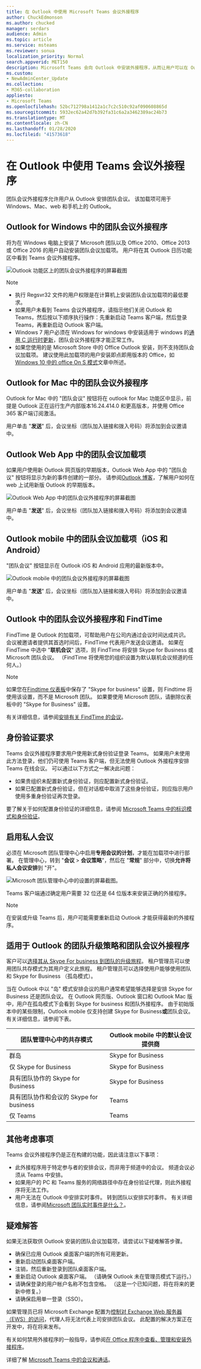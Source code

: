 ```yaml
---
title: 在 Outlook 中使用 Microsoft Teams 会议外接程序
author: ChuckEdmonson
ms.author: chucked
manager: serdars
audience: Admin
ms.topic: article
ms.service: msteams
ms.reviewer: sonua
localization_priority: Normal
search.appverid: MET150
description: Microsoft Teams 会向 Outlook 中安装外接程序，从而让用户可以在 Outlook 中安排 Teams 会议。
ms.custom:
- NewAdminCenter_Update
ms.collection:
- M365-collaboration
appliesto:
- Microsoft Teams
ms.openlocfilehash: 52bc712798a1412a1c7c2c510c92af090608865d
ms.sourcegitcommit: 5932ec62a42d7b392fa31c6a2a3462389ac24b73
ms.translationtype: MT
ms.contentlocale: zh-CN
ms.lasthandoff: 01/28/2020
ms.locfileid: "41573618"
---
```

<a name="use-the-teams-meeting-add-in-in-outlook"></a>在 Outlook 中使用 Teams 会议外接程序
=======================================

团队会议外接程序允许用户从 Outlook 安排团队会议。 该加载项可用于 Windows、Mac、web 和手机上的 Outlook。

## <a name="teams-meeting-add-in-in-outlook-for-windows"></a>Outlook for Windows 中的团队会议外接程序

将为在 Windows 电脑上安装了 Microsoft 团队以及 Office 2010、Office 2013 或 Office 2016 的用户自动安装团队会议加载项。 用户将在其 Outlook 日历功能区中看到 Teams 会议外接程序。

![Outlook 功能区上的团队会议外接程序的屏幕截图](media/Teams-add-in-for-Outlook.png)

> [!NOTE]
> - 执行 Regsvr32 文件的用户权限是在计算机上安装团队会议加载项的最低要求。
> - 如果用户未看到 Teams 会议外接程序，请指示他们关闭 Outlook 和 Teams，然后按以下顺序执行操作：先重新启动 Teams 客户端，然后登录 Teams，再重新启动 Outlook 客户端。
> - Windows 7 用户必须在 Windows for windows 中安装适用于 windows 的[通用 C 运行时更新](https://support.microsoft.com/help/2999226/update-for-universal-c-runtime-in-windows)，团队会议外接程序才能正常工作。
> - 如果您使用的是 Microsoft Store 中的 Office Outlook 安装，则不支持团队会议加载项。 建议使用此加载项的用户安装即点即用版本的 Office，如[Windows 10 中的 office On S 模式](https://support.office.com/article/faq-office-on-windows-10-in-s-mode-717193b5-ff9f-4388-84c0-277ddf07fe3f)文章中所述。

## <a name="teams-meeting-add-in-in-outlook-for-mac"></a>Outlook for Mac 中的团队会议外接程序

Outlook for Mac 中的 "团队会议" 按钮将在 outlook for Mac 功能区中显示，前提是 Outlook 正在运行生产内部版本16.24.414.0 和更高版本，并使用 Office 365 客户端订阅激活。

用户单击 "**发送**" 后，会议坐标（团队加入链接和拨入号码）将添加到会议邀请中。  

## <a name="teams-meeting-add-in-in-outlook-web-app"></a>Outlook Web App 中的团队会议加载项

如果用户使用新 Outlook 网页版的早期版本，Outlook Web App 中的 "团队会议" 按钮将显示为新的事件创建的一部分。 请参阅[Outlook 博客](https://techcommunity.microsoft.com/t5/Outlook-Blog/Designed-to-be-fast-The-Outlook-on-the-web-user-experience-gets/ba-p/234909?utm_source=t.co&utm_medium=referral)，了解用户如何在 web 上试用新版 Outlook 的早期版本。

![Outlook Web App 中的团队会议外接程序的屏幕截图](media/teams-meeting-add-in-web.png)

用户单击 "**发送**" 后，会议坐标（团队加入链接和拨入号码）将添加到会议邀请中。  

## <a name="teams-meeting-add-in-in-outlook-mobile-ios-and-android"></a>Outlook mobile 中的团队会议加载项（iOS 和 Android）

"团队会议" 按钮显示在 Outlook iOS 和 Android 应用的最新版本中。

![Outlook mobile 中的团队会议外接程序的屏幕截图](media/teams-meeting-add-in-mobile.png)

用户单击 "**发送**" 后，会议坐标（团队加入链接和拨入号码）将添加到会议邀请中。  

## <a name="teams-meeting-add-in-in-and-findtime-for-outlook"></a>Outlook 中的团队会议外接程序和 FindTime
FindTime 是 Outlook 的加载项，可帮助用户在公司内通过会议时间达成共识。 会议被邀请者提供其首选时间后，FindTime 代表用户发送会议邀请。 如果在 FindTime 中选中 "**联机会议**" 选项，则 FindTime 将安排 Skype for Business 或 Microsoft 团队会议。 （FindTime 将使用您的组织设置为默认联机会议频道的任何人。）

> [!NOTE]  
> 如果您在[Findtime 仪表板](https://findtime.microsoft.com/UserDashboard)中保存了 "Skype for business" 设置，则 Findtime 将使用该设置，而不是 Microsoft 团队。 如果要使用 Microsoft 团队，请删除仪表板中的 "Skype for Business" 设置。

有关详细信息，请参阅[安排有关 FindTime 的会议](https://support.office.com/article/scheduling-meetings-with-findtime-4dc806ed-fde3-4ea7-8c5e-b5d1fddab4a6)。

## <a name="authentication-requirements"></a>身份验证要求

Teams 会议外接程序要求用户使用新式身份验证登录 Teams。 如果用户未使用此方法登录，他们仍可使用 Teams 客户端，但无法使用 Outlook 外接程序安排 Teams 在线会议。 可以通过以下方式之一解决此问题：

- 如果贵组织未配置新式身份验证，则应配置新式身份验证。
- 如果已配置新式身份验证，但在对话框中取消了这些身份验证，则应指示用户使用多重身份验证再次登录。

要了解关于如何配置身份验证的详细信息，请参阅 [Microsoft Teams 中的标识模式和身份验证](identify-models-authentication.md)。

## <a name="enable-private-meetings"></a>启用私人会议

必须在 Microsoft 团队管理中心中启用**专用会议的计划**，才能在加载项中进行部署。 在管理中心，转到 "**会议** > **会议策略**"，然后在 "**常规**" 部分中，切换**允许将私人会议安排**到 "开"。

![Microsoft 团队管理中心中的设置的屏幕截图。](media/teams-add-in-for-outlook-image1.png)

Teams 客户端通过确定用户需要 32 位还是 64 位版本来安装正确的外接程序。

> [!NOTE]
> 在安装或升级 Teams 后，用户可能需要重新启动 Outlook 才能获得最新的外接程序。

## <a name="teams-upgrade-policy-and-the-teams-meeting-add-in-for-outlook"></a>适用于 Outlook 的团队升级策略和团队会议外接程序

客户可以[选择其从 Skype For business 到团队的升级旅程](upgrade-and-coexistence-of-skypeforbusiness-and-teams.md)。 租户管理员可以使用团队共存模式为其用户定义此旅程。 租户管理员可以选择使用户能够使用团队和 Skype for Business （孤岛模式）。 

当在 Outlook 中以 "岛" 模式安排会议的用户通常希望能够选择是安排 Skype for Business 还是团队会议。 在 Outlook 网页版、Outlook 窗口和 Outlook Mac 版中，用户在孤岛模式下会看到 Skype for business 和团队外接程序。 由于初始版本中的某些限制，Outlook mobile 仅支持创建 Skype for Business**或**团队会议。 有关详细信息，请参阅下表。

| 团队管理中心中的共存模式 | Outlook mobile 中的默认会议提供商 |
| --------------------------------------|---------------------------------------------|
| 群岛 | Skype for Business |
| 仅 Skype for Business | Skype for Business |
| 具有团队协作的 Skype for Business | Skype for Business |
| 具有团队协作和会议的 Skype for business | Teams |
| 仅 Teams | Teams |

## <a name="other-considerations"></a>其他考虑事项

Teams 会议外接程序仍是正在构建的功能，因此请注意以下事项：

- 此外接程序用于特定参与者的安排会议，而非用于频道中的会议。 频道会议必须从 Teams 中安排。
- 如果用户的 PC 和 Teams 服务的网络路径中存在身份验证代理，则此外接程序将无法工作。
- 用户无法在 Outlook 中安排实时事件。 转到团队以安排实时事件。 有关详细信息，请参阅[Microsoft 团队实时事件是什么？](teams-live-events/what-are-teams-live-events.md)。

## <a name="troubleshooting"></a>疑难解答

如果无法获取供 Outlook 安装的团队会议加载项，请尝试以下疑难解答步骤。

- 确保已应用 Outlook 桌面客户端的所有可用更新。
- 重新启动团队桌面客户端。
- 注销，然后重新登录到团队桌面客户端。
- 重新启动 Outlook 桌面客户端。 （请确保 Outlook 未在管理员模式下运行。）
- 请确保登录的用户帐户名称不包含空格。 （这是一个已知问题，将在将来的更新中修复。）
- 请确保启用单一登录（SSO）。

如果管理员已将 Microsoft Exchange 配置为[控制对 Exchange Web 服务器（EWS）的访问](https://docs.microsoft.com/exchange/client-developer/exchange-web-services/how-to-control-access-to-ews-in-exchange)，代理人将无法代表上司安排团队会议。 此配置的解决方案正在开发中，将在将来发布。 

有关如何禁用外接程序的一般指导，请参阅[在 Office 程序中查看、管理和安装外接程序](https://support.office.com/article/View-manage-and-install-add-ins-in-Office-programs-16278816-1948-4028-91E5-76DCA5380F8D)。

详细了解 [Microsoft Teams 中的会议和通话](https://support.office.com/article/Meetings-and-calls-d92432d5-dd0f-4d17-8f69-06096b6b48a8)。
